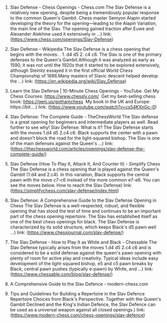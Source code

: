 ---
---
1. Slav Defense - Chess Openings - Chess.com
The Slav Defense is a relatively new opening, despite being a tremendously popular response to the common Queen's Gambit. Chess master Semyon Alapin started developing the theory for the opening—leading to the Alapin Variation, the main line of the Slav. The opening gained traction after Euwe and Alexander Alekhine used it extensively in ...)
link: (https://www.chess.com/openings/Slav-Defense)


2. Slav Defense - Wikipedia
The Slav Defense is a chess opening that begins with the moves: . 1. d4 d5 2. c4 c6. The Slav is one of the primary defenses to the Queen's Gambit.Although it was analyzed as early as 1590, it was not until the 1920s that it started to be explored extensively, although Steinitz essayed it in the first official World Chess Championship of 1886.Many masters of Slavic descent helped develop the ...)
link: (https://en.wikipedia.org/wiki/Slav_Defense)


3. Learn the Slav Defense | 10-Minute Chess Openings - YouTube
️ Get My Chess Courses: https://www.chessly.com/ ️ Get my best-selling chess book: https://geni.us/gothamchess ️ My book in the UK and Europe: https://bit....)
link: (https://www.youtube.com/watch?v=cs54KXnGc-0)


4. Slav Defense: The Complete Guide - TheChessWorld
The Slav defense is a great opening for beginners and intermediate players as well. Read further to see why! Slav Defense: What is it? The Slav Defense starts with the moves 1.d4 d5 2.c4 c6. Black supports the center with a pawn and doesn't block the road for the light-squared bishop. The Slav is one of the main defenses against the Queen's ...)
link: (https://thechessworld.com/articles/openings/slav-defense-the-complete-guide/)


5. Slav Defense (How To Play It, Attack It, And Counter It) - Simplify Chess
The Slav Defense is a chess opening that is played against the Queen's Gambit (1.d4 and 2.c4). In this variation, Black supports the central pawn with the move c7-c6 instead of the more common e7-e6. You can see the moves below. How to reach the Slav Defense)
link: (https://simplifychess.com/slav-defense/index.html)


6. Slav Defense: A Comprehensive Guide to the Slav Defense Opening in Chess
The Slav Defense is a well-respected, robust, and flexible opening that has stood the test of time and continues to be an important part of the chess opening repertoire. The Slav has established itself as one of the best chess openings for black. The Slav Defense is characterized by its solid structure, which keeps Black's d5 pawn well ...)
link: (https://www.chessjournal.com/slav-defense/)


7. The Slav Defense - How to Play It as White and Black - Chessable
The Slav Defense typically arises from the moves 1.d4 d5 2.c4 c6 and is considered to be a solid defense against the queen's pawn opening with plenty of room for active play and creativity. Typical ideas include easy development of the light-squared bishop, e5 and c5 pawn breaks by Black, central pawn pushes (typically e-pawn) by White, and ...)
link: (https://www.chessable.com/blog/slav-defense/)


8. A Comprehensive Guide to the Slav Defence - modern-chess.com
5. Tips and Guidelines for Building a Repertoire in the Slav Defence Repertoire Choices from Black's Perspective. Together with the Queen's Gambit Declined and the King's Indian Defence, the Slav Defence can be used as a universal weapon against all closed openings.)
link: (https://www.modern-chess.com/chess-openings/slav-defence)


